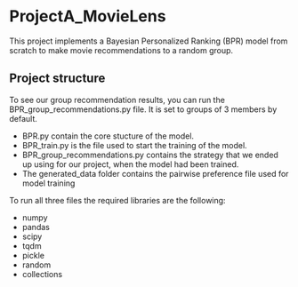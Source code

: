 # ProjectA_MovieLens

This project implements a Bayesian Personalized Ranking (BPR) model from scratch to make movie recommendations to a random group.

## Project structure

To see our group recommendation results, you can run the BPR_group_recommendations.py file. It is set to groups of 3 members by default.

- BPR.py contain the core stucture of the model.
- BPR_train.py is the file used to start the training of the model.
- BPR_group_recommendations.py contains the strategy that we ended up using for our project, when the model had been trained.
- The generated_data folder contains the pairwise preference file used for model training

To run all three files the required libraries are the following:

- numpy
- pandas
- scipy
- tqdm
- pickle
- random
- collections
